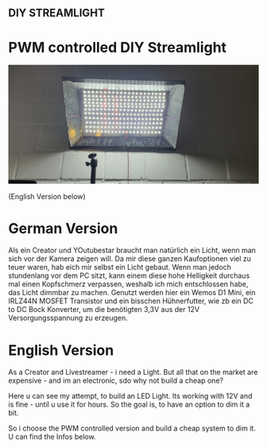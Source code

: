 ## DIY STREAMLIGHT
# PWM controlled DIY Streamlight
![DIY Streamlight](https://github.com/fellpower/diystreamlight/blob/main/licht.jpg)

(English Version below)

# German Version

Als ein Creator und YOutubestar braucht man natürlich ein Licht, wenn man sich vor der Kamera zeigen will. Da mir diese ganzen Kaufoptionen viel zu teuer waren, hab eich mir selbst ein Licht gebaut.
Wenn man jedoch stundenlang vor dem PC sitzt, kann einem diese hohe Helligkeit durchaus mal einen Kopfschmerz verpassen, weshalb ich mich entschlossen habe, das Licht dimmbar zu machen.
Genutzt werden hier ein Wemos D1 Mini, ein IRLZ44N MOSFET Transistor und ein bisschen Hühnerfutter, wie zb ein DC to DC Bock Konverter, um die benötigten 3,3V aus der 12V Versorgungsspannung zu erzeugen.


# English Version

As a Creator and Livestreamer - i need a Light. But all that on the market are expensive - and im an electronic, sdo why not build a cheap one?

Here u can see my attempt, to build an LED Light. Its working with 12V and is fine - until u use it for hours. So the goal is, to have an option to dim it a bit.

So i choose the PWM controlled version and build a cheap system to dim it. U can find the Infos below.

